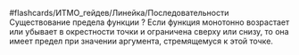 #flashcards/ИТМО_гейдев/Линейка/Последовательности
Существование предела функции
?
Если функция монотонно возрастает или убывает в окрестности точки и ограничена сверху или снизу, то она имеет предел при значении аргумента, стремящемуся к этой точке.
